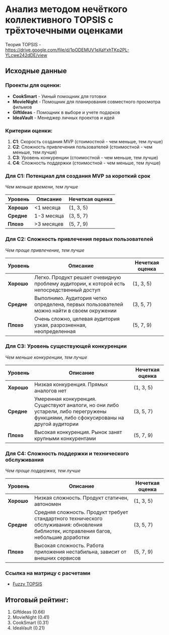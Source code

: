 # Анализ методом нечёткого коллективного TOPSIS с трёхточечными оценками

Теория TOPSIS - https://drive.google.com/file/d/1pODEMUV1eXaYxhTKp2PL-YLcwe242dDE/view

## Исходные данные

### Проекты для оценки:
- **CookSmart** - Умный помощник для готовки
- **MovieNight** - Помощник для планирования совместного просмотра фильмов  
- **GiftIdeas** - Помощник в выборе и учете подарков
- **IdeaVault** - Менеджер личных проектов и идей

### Критерии оценки:
1. **C1**: Скорость создания MVP (стоимостной - чем меньше, тем лучше)
2. **C2**: Сложность привлечения пользователей (стоимостной - чем меньше, тем лучше)
3. **C3**: Уровень конкуренции (стоимостной - чем меньше, тем лучше)
4. **C4**: Сложность поддержки (стоимостной - чем меньше, тем лучше)

### Для C1: Потенциал для создания MVP за короткий срок
*Чем меньше времени, тем лучше*

| Уровень | Описание | Нечеткая оценка |
|---------|-----------|-----------------|
| **Хорошо** | <1 месяца | (1, 3, 5) |
| **Средне** | 1-3 месяца | (3, 5, 7) |
| **Плохо** | >3 месяцев | (5, 7, 9) |

### Для C2: Сложность привлечения первых пользователей
*Чем проще привлечение, тем лучше*

| Уровень | Описание | Нечеткая оценка |
|---------|-----------|-----------------|
| **Хорошо** | Легко. Продукт решает очевидную проблему аудитории, к которой есть непосредственный доступ | (1, 3, 5) |
| **Средне** | Выполнимо. Аудитория четко определена, первых пользователей можно найти в своем окружении | (3, 5, 7) |
| **Плохо** | Очень сложно, целевая аудитория узкая, разрозненная, неопределенная | (5, 7, 9) |

### Для C3: Уровень существующей конкуренции
*Чем меньше конкуренции, тем лучше*

| Уровень | Описание | Нечеткая оценка |
|---------|-----------|-----------------|
| **Хорошо** | Низкая конкуренция. Прямых аналогов нет | (1, 3, 5) |
| **Средне** | Умеренная конкуренция. Существуют аналоги, но они либо устарели, либо перегружены функциями, либо сфокусированы на другой аудитории | (3, 5, 7) |
| **Плохо** | Высокая конкуренция. Рынок занят крупными конкурентами | (5, 7, 9) |

### Для C4: Сложность поддержки и технического обслуживания
*Чем проще поддержка, тем лучше*

| Уровень | Описание | Нечеткая оценка |
|---------|-----------|-----------------|
| **Хорошо** | Низкая сложность. Продукт статичен, автономен | (1, 3, 5) |
| **Средне** | Средняя сложность. Продукт требует стандартного технического обслуживания: обновления библиотек, исправления багов, небольшие доработки | (3, 5, 7) |
| **Плохо** | Высокая сложность. Работа приложения нестабильна, зависит от внешних сервисов | (5, 7, 9) |

### Ссылка на матрицу с расчетами
* [Fuzzy TOPSIS](https://docs.google.com/spreadsheets/d/1CeGSxQhGytbzbDDpGN_ZIaI5zxnIKMQ-UC8dQAE59dU/edit?gid=84786968#gid=84786968)

## Итоговый рейтинг:
1. GiftIdeas (0.66)
2. MovieNight (0.41) 
3. CookSmart (0.31)
4. IdeaVault (0.21)

